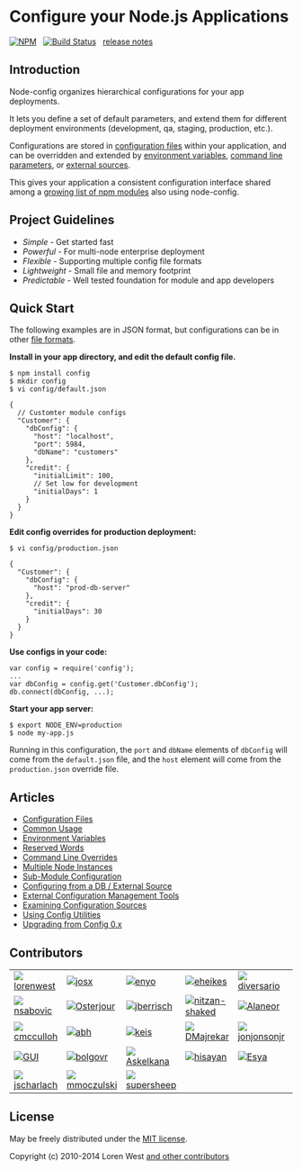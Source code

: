 Configure your Node.js Applications
===================================

[![NPM](https://nodei.co/npm/config.svg?downloads=true&downloadRank=true)](https://nodei.co/npm/config/)&nbsp;&nbsp;
[![Build Status](https://secure.travis-ci.org/lorenwest/node-config.svg?branch=master)](https://travis-ci.org/lorenwest/node-config)&nbsp;&nbsp;
[release notes](https://github.com/lorenwest/node-config/blob/master/History.md)

Introduction
------------

Node-config organizes hierarchical configurations for your app deployments.

It lets you define a set of default parameters,
and extend them for different deployment environments (development, qa,
staging, production, etc.).

Configurations are stored in [configuration files](https://github.com/lorenwest/node-config/wiki/Configuration-Files) within your application, and can be overridden and extended by [environment variables](https://github.com/lorenwest/node-config/wiki/Environment-Variables),
 [command line parameters](https://github.com/lorenwest/node-config/wiki/Command-Line-Overrides), or [external sources](https://github.com/lorenwest/node-config/wiki/Configuring-from-an-External-Source).

This gives your application a consistent configuration interface shared among a
[growing list of npm modules](https://www.npmjs.org/browse/depended/config) also using node-config.

Project Guidelines
------------------

* *Simple* - Get started fast
* *Powerful* - For multi-node enterprise deployment
* *Flexible* - Supporting multiple config file formats
* *Lightweight* - Small file and memory footprint
* *Predictable* - Well tested foundation for module and app developers

Quick Start
---------------
The following examples are in JSON format, but configurations can be in other [file formats](https://github.com/lorenwest/node-config/wiki/Configuration-Files#file-formats).

**Install in your app directory, and edit the default config file.**

    $ npm install config
    $ mkdir config
    $ vi config/default.json

    {
      // Customter module configs
      "Customer": {
        "dbConfig": {
          "host": "localhost",
          "port": 5984,
          "dbName": "customers"
        },
        "credit": {
          "initialLimit": 100,
          // Set low for development
          "initialDays": 1
        }
      }
    }

**Edit config overrides for production deployment:**

    $ vi config/production.json

    {
      "Customer": {
        "dbConfig": {
          "host": "prod-db-server"
        },
        "credit": {
          "initialDays": 30
        }
      }
    }

**Use configs in your code:**

    var config = require('config');
    ...
    var dbConfig = config.get('Customer.dbConfig');
    db.connect(dbConfig, ...);

**Start your app server:**

    $ export NODE_ENV=production
    $ node my-app.js

Running in this configuration, the `port` and `dbName` elements of `dbConfig`
will come from the `default.json` file, and the `host` element will
come from the `production.json` override file.

Articles
--------

* [Configuration Files](https://github.com/lorenwest/node-config/wiki/Configuration-Files)
* [Common Usage](https://github.com/lorenwest/node-config/wiki/Common-Usage)
* [Environment Variables](https://github.com/lorenwest/node-config/wiki/Environment-Variables)
* [Reserved Words](https://github.com/lorenwest/node-config/wiki/Reserved-Words)
* [Command Line Overrides](https://github.com/lorenwest/node-config/wiki/Command-Line-Overrides)
* [Multiple Node Instances](https://github.com/lorenwest/node-config/wiki/Multiple-Node-Instances)
* [Sub-Module Configuration](https://github.com/lorenwest/node-config/wiki/Sub-Module-Configuration)
* [Configuring from a DB / External Source](https://github.com/lorenwest/node-config/wiki/Configuring-from-an-External-Source)
* [External Configuration Management Tools](https://github.com/lorenwest/node-config/wiki/External-Configuration-Management-Tools)
* [Examining Configuration Sources](https://github.com/lorenwest/node-config/wiki/Examining-Configuration-Sources)
* [Using Config Utilities](https://github.com/lorenwest/node-config/wiki/Using-Config-Utilities)
* [Upgrading from Config 0.x](https://github.com/lorenwest/node-config/wiki/Upgrading-From-Config-0.x)

Contributors
------------
<table id="contributors"><tr><td><img src=https://avatars.githubusercontent.com/u/373538?v=2><a href="https://github.com/lorenwest">lorenwest</a></td><td><img src=https://avatars.githubusercontent.com/u/791137?v=2><a href="https://github.com/josx">josx</a></td><td><img src=https://avatars.githubusercontent.com/u/133277?v=2><a href="https://github.com/enyo">enyo</a></td><td><img src=https://avatars.githubusercontent.com/u/1656140?v=2><a href="https://github.com/eheikes">eheikes</a></td><td><img src=https://avatars.githubusercontent.com/u/355800?v=2><a href="https://github.com/diversario">diversario</a></td><td><img src=https://avatars.githubusercontent.com/u/138707?v=2><a href="https://github.com/th507">th507</a></td></tr><tr><td><img src=https://avatars.githubusercontent.com/u/842998?v=2><a href="https://github.com/nsabovic">nsabovic</a></td><td><img src=https://avatars.githubusercontent.com/u/506460?v=2><a href="https://github.com/Osterjour">Osterjour</a></td><td><img src=https://avatars.githubusercontent.com/u/145742?v=2><a href="https://github.com/jberrisch">jberrisch</a></td><td><img src=https://avatars.githubusercontent.com/u/1918551?v=2><a href="https://github.com/nitzan-shaked">nitzan-shaked</a></td><td><img src=https://avatars.githubusercontent.com/u/3058150?v=2><a href="https://github.com/Alaneor">Alaneor</a></td><td><img src=https://avatars.githubusercontent.com/u/498929?v=2><a href="https://github.com/roncli">roncli</a></td></tr><tr><td><img src=https://avatars.githubusercontent.com/u/157303?v=2><a href="https://github.com/cmcculloh">cmcculloh</a></td><td><img src=https://avatars.githubusercontent.com/u/16861?v=2><a href="https://github.com/abh">abh</a></td><td><img src=https://avatars.githubusercontent.com/u/125062?v=2><a href="https://github.com/keis">keis</a></td><td><img src=https://avatars.githubusercontent.com/u/28898?v=2><a href="https://github.com/DMajrekar">DMajrekar</a></td><td><img src=https://avatars.githubusercontent.com/u/2533984?v=2><a href="https://github.com/jonjonsonjr">jonjonsonjr</a></td><td><img src=https://avatars.githubusercontent.com/u/157474?v=2><a href="https://github.com/k-j-kleist">k-j-kleist</a></td></tr><tr><td><img src=https://avatars.githubusercontent.com/u/12112?v=2><a href="https://github.com/GUI">GUI</a></td><td><img src=https://avatars.githubusercontent.com/u/811927?v=2><a href="https://github.com/bolgovr">bolgovr</a></td><td><img src=https://avatars.githubusercontent.com/u/672821?v=2><a href="https://github.com/Askelkana">Askelkana</a></td><td><img src=https://avatars.githubusercontent.com/u/941125?v=2><a href="https://github.com/hisayan">hisayan</a></td><td><img src=https://avatars.githubusercontent.com/u/937179?v=2><a href="https://github.com/Esya">Esya</a></td><td><img src=https://avatars.githubusercontent.com/u/865153?v=2><a href="https://github.com/eiriksm">eiriksm</a></td></tr><tr><td><img src=https://avatars.githubusercontent.com/u/1087986?v=2><a href="https://github.com/jscharlach">jscharlach</a></td><td><img src=https://avatars.githubusercontent.com/u/3645924?v=2><a href="https://github.com/mmoczulski">mmoczulski</a></td><td><img src=https://avatars.githubusercontent.com/u/430817?v=2><a href="https://github.com/supersheep">supersheep</a></td></tr></table>

License
-------

May be freely distributed under the [MIT license](https://raw.githubusercontent.com/lorenwest/node-config/master/LICENSE).

Copyright (c) 2010-2014 Loren West
[and other contributors](https://github.com/lorenwest/node-config/graphs/contributors)

